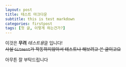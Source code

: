 ```yaml
---
layout: post
title: 테스트 마크다운
subtitle: this is test markdown
categories: firstpost
tags: [첫 글, 이렇게 하는건가?]
---
```


이것은 **무려** *테스트용*글 입니다!  
~~사실 `Gitment`가 작동하지않아서 테스트나 해보려고 쓴 글이고요~~

아무튼 잘 부탁드립니다
